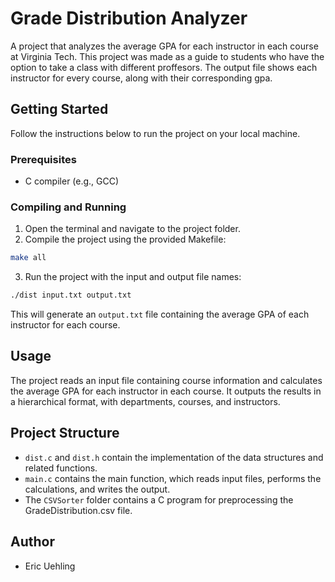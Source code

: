 # Grade Distribution Analyzer

A project that analyzes the average GPA for each instructor in each course at Virginia Tech. This project was made as a guide to students who have the option to take a class with different proffesors. The output file shows each instructor for every course, along with their corresponding gpa.

## Getting Started

Follow the instructions below to run the project on your local machine.

### Prerequisites

- C compiler (e.g., GCC)

### Compiling and Running

1. Open the terminal and navigate to the project folder.
2. Compile the project using the provided Makefile:

```bash
make all
```

3. Run the project with the input and output file names:

```bash
./dist input.txt output.txt
```

This will generate an `output.txt` file containing the average GPA of each instructor for each course.

## Usage

The project reads an input file containing course information and calculates the average GPA for each instructor in each course. It outputs the results in a hierarchical format, with departments, courses, and instructors.

## Project Structure

- `dist.c` and `dist.h` contain the implementation of the data structures and related functions.
- `main.c` contains the main function, which reads input files, performs the calculations, and writes the output.
- The `CSVSorter` folder contains a C program for preprocessing the GradeDistribution.csv file.

## Author

- Eric Uehling
